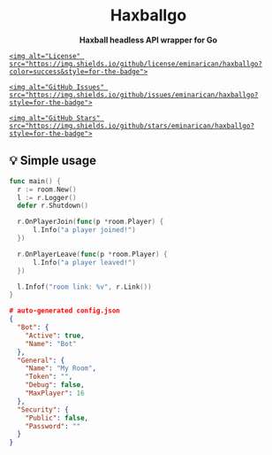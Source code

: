 <h1 align="center">Haxballgo</h1>
<p align="center"><strong>Haxball headless API wrapper for Go</strong></p>

<p align="center">
  <a href="https://opensource.org/licenses/gpl-3.0.html">

    <img alt="License" src="https://img.shields.io/github/license/eminarican/haxballgo?color=success&style=for-the-badge">

  </a>

  <a href="https://github.com/eminarican/haxballgo/issues">

    <img alt="GitHub Issues" src="https://img.shields.io/github/issues/eminarican/haxballgo?style=for-the-badge">

  </a>

  <a href="https://github.com/eminarican/haxballgo/stargazers">

    <img alt="GitHub Stars" src="https://img.shields.io/github/stars/eminarican/haxballgo?style=for-the-badge">

  </a>
</p>

## 💡 Simple usage

```go
func main() {
  r := room.New()
  l := r.Logger()
  defer r.Shutdown()

  r.OnPlayerJoin(func(p *room.Player) {
	  l.Info("a player joined!")
  })

  r.OnPlayerLeave(func(p *room.Player) {
	  l.Info("a player leaved!")
  })

  l.Infof("room link: %v", r.Link())
}
```

```json
# auto-generated config.json
{
  "Bot": {
    "Active": true,
    "Name": "Bot"
  },
  "General": {
    "Name": "My Room",
    "Token": "",
    "Debug": false,
    "MaxPlayer": 16
  },
  "Security": {
    "Public": false,
    "Password": ""
  }
}
```
